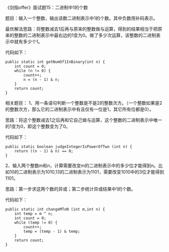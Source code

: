 《剑指offer》面试题15：二进制中1的个数

题目：输入一个整数，输出该数二进制表示中1的个数。其中负数用补码表示。

最优解法思路：将整数减去1后再与原来的整数做与运算，得到的结果相当于把原来的整数的二进制表示中最右边的1变为0。做了多少次运算，该整数的二进制表示中就有多少个1。

代码如下：
```
public static int getNumOf1InBinary(int n) {
    int count = 0;
    while (n != 0) {
        count++;
        n = (n - 1) & n;
    }
    return count;
}
```
相关题目：
1、用一条语句判断一个整数是不是2的整数次方。（一个整数如果是2的整数次方，那么它的二进制表示中有且仅有一位是1，其它所有位都是0）。

思路：将这个整数减去1之后再和它自己做与运算，这个整数的二进制表示中唯一的1变为0，即这个整数变为了0。

代码如下：
```
public static boolean judgeIntegerIsPowerOfTwo (int n) {
    return ((n - 1) & n) == 0;
}
```

2、输入两个整数m和n，计算需要改变m的二进制表示中的多少位才能得到n。比如10的二进制表示为1010,13的二进制表示为1101，需要改变1010中的3位才能得到1101。

思路：第一步求这两个数的异或；第二步统计异或结果中1的个数。

代码如下：
```
public static int changeMToN (int m,int n) {
    int temp = m ^ n;
    int count = 0;
    while (temp != 0) {
        count++;
        temp = (temp - 1) & temp;
    }
    return count;
}
```
